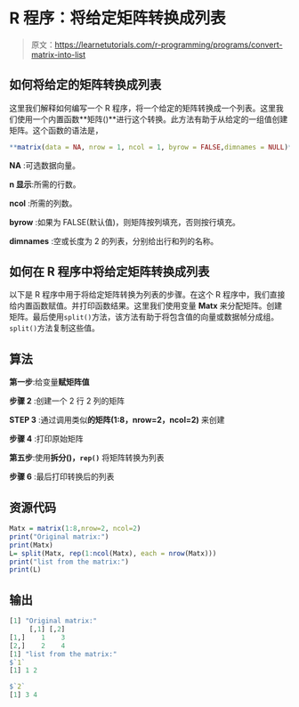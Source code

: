# R 程序：将给定矩阵转换成列表

> 原文：<https://learnetutorials.com/r-programming/programs/convert-matrix-into-list>

## 如何将给定的矩阵转换成列表

这里我们解释如何编写一个 R 程序，将一个给定的矩阵转换成一个列表。这里我们使用一个内置函数**矩阵()**进行这个转换。此方法有助于从给定的一组值创建矩阵。这个函数的语法是，

```r
**matrix(data = NA, nrow = 1, ncol = 1, byrow = FALSE,dimnames = NULL)** 

```

**NA** :可选数据向量。

**n 显示**:所需的行数。

**ncol** :所需的列数。

**byrow** :如果为 FALSE(默认值)，则矩阵按列填充，否则按行填充。

**dimnames** :空或长度为 2 的列表，分别给出行和列的名称。

## 如何在 R 程序中将给定矩阵转换成列表

以下是 R 程序中用于将给定矩阵转换为列表的步骤。在这个 R 程序中，我们直接给内置函数赋值。并打印函数结果。这里我们使用变量 **Matx** 来分配矩阵。创建矩阵。最后使用`split()`方法，该方法有助于将包含值的向量或数据帧分成组。`split()`方法复制这些值。

## 算法

**第一步**:给变量**赋矩阵值**

**步骤 2** :创建一个 2 行 2 列的矩阵

**STEP 3** :通过调用类似**的矩阵(1:8，nrow=2，ncol=2)** 来创建

**步骤 4** :打印原始矩阵

**第五步**:使用**拆分()，`rep()`** 将矩阵转换为列表

**步骤 6** :最后打印转换后的列表

## 资源代码

```r
Matx = matrix(1:8,nrow=2, ncol=2)
print("Original matrix:")
print(Matx)
L= split(Matx, rep(1:ncol(Matx), each = nrow(Matx)))
print("list from the matrix:")
print(L)

```

## 输出

```r
[1] "Original matrix:"
     [,1] [,2]
[1,]    1    3
[2,]    2    4
[1] "list from the matrix:"
$`1`
[1] 1 2

$`2`
[1] 3 4
```
